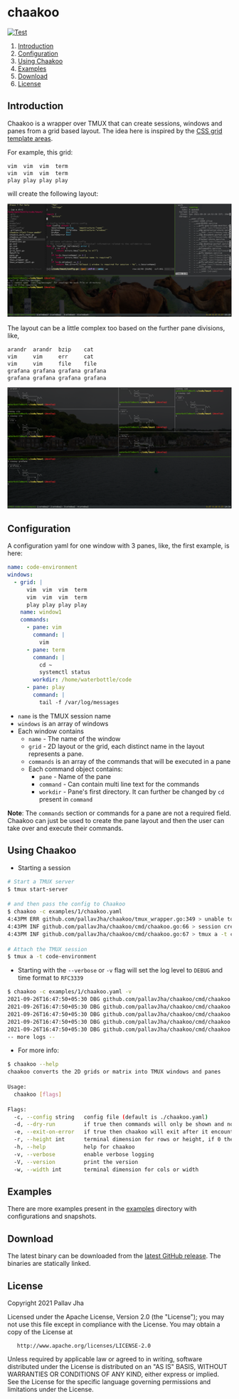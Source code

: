 # chaakoo

[![Test](https://github.com/pallavJha/chaakoo/actions/workflows/test.yaml/badge.svg)](https://github.com/pallavJha/chaakoo/actions/workflows/test.yaml)

1. [Introduction](#introduction)
2. [Configuration](#configuration)
3. [Using Chaakoo](#using-chaakoo)
4. [Examples](#examples)
5. [Download](#download)
6. [License](#license)

## Introduction
Chaakoo is a wrapper over TMUX that can create sessions, windows and panes from a grid based layout. The idea here is inspired by the [CSS grid template areas](https://developer.mozilla.org/en-US/docs/Web/CSS/grid-template-areas).

For example, this grid:

```
vim  vim  vim  term
vim  vim  vim  term
play play play play
```

will create the following layout:

![window1](./examples/1/1-window1.png)

The layout can be a little complex too based on the further pane divisions, like,

```
arandr  arandr  bzip    cat
vim     vim     err     cat
vim     vim     file    file
grafana grafana grafana grafana
grafana grafana grafana grafana
```

![window2](./examples/2/2-window1.png)

## Configuration

A configuration yaml for one window with 3 panes, like, the first example, is here:
```yaml
name: code-environment
windows:
  - grid: |
      vim  vim  vim  term
      vim  vim  vim  term
      play play play play
    name: window1
    commands:
      - pane: vim
        command: |
          vim
      - pane: term
        command: |
          cd ~
          systemctl status
        workdir: /home/waterbottle/code
      - pane: play
        command: |
          tail -f /var/log/messages
```

- `name` is the TMUX session name
- `windows` is an array of windows
- Each window contains
  - `name` - The name of the window
  - `grid` - 2D layout or the grid, each distinct name in the layout represents a pane.
  - `commands` is an array of the commands that will be executed in a pane
  - Each command object contains:
    - `pane` - Name of the pane
    - `command` - Can contain multi line text for the commands
    - `workdir` - Pane's first directory. It can further be changed by `cd` present in `command`

**Note**: The `commands` section or commands for a pane are not a required field. Chaakoo can just be used to create the pane 
layout and then the user can take over and execute their commands.

## Using Chaakoo

- Starting a session

```bash
# Start a TMUX server
$ tmux start-server

# and then pass the config to Chaakoo
$ chaakoo -c examples/1/chaakoo.yaml 
4:43PM ERR github.com/pallavJha/chaakoo/tmux_wrapper.go:349 > unable to get the list of the present sessions error="exit status 1" sessionName=code-environment stderr="no server running on /tmp/tmux-1000/default\n" stdout=
4:43PM INF github.com/pallavJha/chaakoo/cmd/chaakoo.go:66 > session created successfully, it can be attached by executing:
4:43PM INF github.com/pallavJha/chaakoo/cmd/chaakoo.go:67 > tmux a -t code-environment

# Attach the TMUX session
$ tmux a -t code-environment
```

- Starting with the `--verbose` or `-v` flag will set the log level to `DEBUG` and time format to `RFC3339`
```bash
$ chaakoo -c examples/1/chaakoo.yaml -v
2021-09-26T16:47:50+05:30 DBG github.com/pallavJha/chaakoo/cmd/chaakoo.go:128 > setting global log level to DEBUG as verbose log is enabled
2021-09-26T16:47:50+05:30 DBG github.com/pallavJha/chaakoo/cmd/chaakoo.go:98 > using examples/1/chaakoo.yaml
2021-09-26T16:47:50+05:30 DBG github.com/pallavJha/chaakoo/cmd/chaakoo.go:114 > using config file: examples/1/chaakoo.yaml
2021-09-26T16:47:50+05:30 DBG github.com/pallavJha/chaakoo/cmd/chaakoo.go:50 > finding the dimensions
2021-09-26T16:47:50+05:30 DBG github.com/pallavJha/chaakoo/cmd/chaakoo.go:56 > found dimensions height=81 width=274
-- more logs --
```

- For more info:
```bash
$ chaakoo --help
chaakoo converts the 2D grids or matrix into TMUX windows and panes

Usage:
  chaakoo [flags]

Flags:
  -c, --config string   config file (default is ./chaakoo.yaml)
  -d, --dry-run         if true then commands will only be shown and not executed
  -e, --exit-on-error   if true then chaakoo will exit after it encounters the first error during command execution
  -r, --height int      terminal dimension for rows or height, if 0 then rows and cols will be found internally
  -h, --help            help for chaakoo
  -v, --verbose         enable verbose logging
  -V, --version         print the version
  -w, --width int       terminal dimension for cols or width
```

## Examples
There are more examples present in the [examples](./examples) directory with configurations and snapshots.

## Download
The latest binary can be downloaded from the [latest GitHub release](https://github.com/pallavJha/chaakoo/releases/latest).
The binaries are statically linked.

## License
   Copyright 2021 Pallav Jha

   Licensed under the Apache License, Version 2.0 (the "License");
   you may not use this file except in compliance with the License.
   You may obtain a copy of the License at

       http://www.apache.org/licenses/LICENSE-2.0

   Unless required by applicable law or agreed to in writing, software
   distributed under the License is distributed on an "AS IS" BASIS,
   WITHOUT WARRANTIES OR CONDITIONS OF ANY KIND, either express or implied.
   See the License for the specific language governing permissions and
   limitations under the License.
